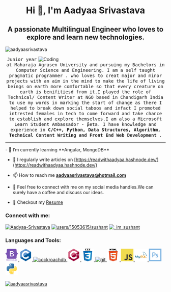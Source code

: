 <h1 align="center">Hi 👋, I'm Aadyaa Srivastava</h1>
<h2 align="center">A passionate Multilingual Engineer who loves to explore and learn new technologies.</h2>

    
<p align="left"> <img src="https://komarev.com/ghpvc/?username=aadyaasrivastava&label=Profile%20views&color=0e75b6&style=flat" alt="aadyaasrivastava" /> </p>

<img align="right" alt="Coding" width="400" src="https://media.giphy.com/media/8t8Yamlz9ctfc4Dhuu/giphy.gif">
<!-https://cdn.dribbble.com/users/2646423/screenshots/5507196/computer.gif->



<p align="center">
  <samp>
Junior year at Maharaja Agrasen University and pursuing my Bachelors in Computer Science and Engineering. I am a self taught pragmatic programmer . who loves to  creat major and minor projects with an aim in the mind to make the life of living beings on earth more comfortable so that every creature on earth is benifitiesd from it.I played the role of  Technical/ Content Writer at NGO based in Chandigarh India to use my words in marking the start of change as there I helped to break down social taboos and infact I promoted intrested females in tech to come forward and take chance to establish  and explore themselves.I am also a Microsoft Learn Student Ambassador - βeta. I have knowledge and experience in <strong> C/C++, Python, Data Structures, Algorithm, Technical Content Writing and Front End Web Development </strong> .</samp>

</p>
<hr>
- 🌱 I’m currently learning **Angular, MongoDB**

- 📝 I regularly write articles on [https://readwithaadyaa.hashnode.dev/](https://readwithaadyaa.hashnode.dev/)

- 📫 How to reach me **aadyaasrivastava@hotmail.com**
- 💬 Feel free to connect with me on my social media handles.We can surely have a coffee and discuss our ideas.
- 📄 Checkout my [Resume](https://drive.google.com/file/d/18b4PhcNYs09kUtbIMqQ-8H-VHteZJwzM/view?usp=sharing)
  <br>
<h3 align="left">Connect with me:</h3>
<p align="left">
<a href="https://www.linkedin.com/in/aadyaa-srivastava-a722a1184/" target="blank"><img align="center" src="https://cdn.jsdelivr.net/npm/simple-icons@3.0.1/icons/linkedin.svg" alt="Aadyaa-Srivastava" height="30" width="40" /></a>
<a href="https://stackoverflow.com/users/14770726/aadyaa-srivastava" target="blank"><img align="center" src="https://cdn.jsdelivr.net/npm/simple-icons@3.0.1/icons/stackoverflow.svg" alt="users/15053615/sushant" height="30" width="40" /></a>
<a href="https://www.instagram.com/missc.oder/" target="blank"><img align="center" src="https://cdn.jsdelivr.net/npm/simple-icons@3.0.1/icons/instagram.svg" alt="_im_sushant" height="30" width="40" /></a>

</p>

<h3 align="left">Languages and Tools:</h3>
<p align="left"> <a href="https://getbootstrap.com" target="_blank"> <img src="https://raw.githubusercontent.com/devicons/devicon/master/icons/bootstrap/bootstrap-plain-wordmark.svg" alt="bootstrap" width="40" height="40"/> </a> <a href="https://www.cprogramming.com/" target="_blank"> <img src="https://raw.githubusercontent.com/devicons/devicon/master/icons/c/c-original.svg" alt="c" width="40" height="40"/> </a> <a href="https://www.cockroachlabs.com/product/cockroachdb/" target="_blank"> <img src="https://cdn.worldvectorlogo.com/logos/cockroachdb.svg" alt="cockroachdb" width="40" height="40"/> </a> <a href="https://www.w3schools.com/cpp/" target="_blank"> <img src="https://raw.githubusercontent.com/devicons/devicon/master/icons/cplusplus/cplusplus-original.svg" alt="cplusplus" width="40" height="40"/> </a> <a href="https://www.w3schools.com/css/" target="_blank"> <img src="https://raw.githubusercontent.com/devicons/devicon/master/icons/css3/css3-original-wordmark.svg" alt="css3" width="40" height="40"/> </a> <a href="https://git-scm.com/" target="_blank"> <img src="https://www.vectorlogo.zone/logos/git-scm/git-scm-icon.svg" alt="git" width="40" height="40"/> </a> <a href="https://www.w3.org/html/" target="_blank"> <img src="https://raw.githubusercontent.com/devicons/devicon/master/icons/html5/html5-original-wordmark.svg" alt="html5" width="40" height="40"/> </a> <a href="https://developer.mozilla.org/en-US/docs/Web/JavaScript" target="_blank"> <img src="https://raw.githubusercontent.com/devicons/devicon/master/icons/javascript/javascript-original.svg" alt="javascript" width="40" height="40"/> </a> <a href="https://www.mysql.com/" target="_blank"> <img src="https://raw.githubusercontent.com/devicons/devicon/master/icons/mysql/mysql-original-wordmark.svg" alt="mysql" width="40" height="40"/> </a> <a href="https://www.photoshop.com/en" target="_blank"> <img src="https://raw.githubusercontent.com/devicons/devicon/master/icons/photoshop/photoshop-line.svg" alt="photoshop" width="40" height="40"/> </a>
<a href="https://www.python.org" target="_blank"> <img src="https://raw.githubusercontent.com/devicons/devicon/master/icons/python/python-original.svg" alt="python" width="40" height="40"/> </a> <a href="https://www.qt.io/" target="_blank"></p>

<p><img align="center" src="https://github-readme-stats.vercel.app/api/top-langs?username=aadyaasrivastava&show_icons=true&locale=en&layout=compact" alt="aadyaasrivastava" /></p>

